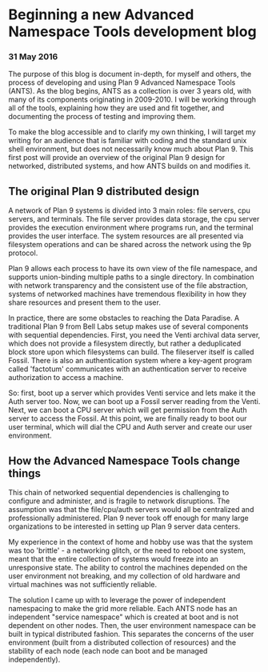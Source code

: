 # Beginning a new Advanced Namespace Tools development blog

### 31 May 2016

The purpose of this blog is document in-depth, for myself and others, the process of developing and using Plan 9 Advanced Namespace Tools (ANTS). As the blog begins, ANTS as a collection is over 3 years old, with many of its components originating in 2009-2010. I will be working through all of the tools, explaining how they are used and fit together, and documenting the process of testing and improving them.

To make the blog accessible and to clarify my own thinking, I will target my writing for an audience that is familiar with coding and the standard unix shell environment, but does not necessarily know much about Plan 9. This first post will provide an overview of the original Plan 9 design for networked, distributed systems, and how ANTS builds on and modifies it.

## The original Plan 9 distributed design

A network of Plan 9 systems is divided into 3 main roles: file servers, cpu servers, and terminals. The file server provides data storage, the cpu server provides the execution environment where programs run, and the terminal provides the user interface. The system resources are all presented via filesystem operations and can be shared across the network using the 9p protocol. 

Plan 9 allows each process to have its own view of the file namespace, and supports union-binding multiple paths to a single directory. In combination with network transparency and the consistent use of the file abstraction, systems of networked machines have tremendous flexibility in how they share resources and present them to the user. 

In practice, there are some obstacles to reaching the Data Paradise. A traditional Plan 9 from Bell Labs setup makes use of several components with sequential dependencies. First, you need the Venti archival data server, which does not provide a filesystem directly, but rather a deduplicated block store upon which filesystems can build. The fileserver itself is called Fossil. There is also an authentication system where a key-agent program called 'factotum' communicates with an authentication server to receive authorization to access a machine. 

So: first, boot up a server which provides Venti service and lets make it the Auth server too. Now, we can boot up a Fossil server reading from the Venti. Next, we can boot a CPU server which will get permission from the Auth server to access the Fossil. At this point, we are finally ready to boot our user terminal, which will dial the CPU and Auth server and create our user environment.

## How the Advanced Namespace Tools change things

This chain of networked sequential dependencies is challenging to configure and administer, and is fragile to network disruptions. The assumption was that the file/cpu/auth servers would all be centralized and professionally administered. Plan 9 never took off enough for many large organizations to be interested in setting up Plan 9 server data centers.

My experience in the context of home and hobby use was that the system was too 'brittle' - a networking glitch, or the need to reboot one system, meant that the entire collection of systems would freeze into an unresponsive state. The ability to control the machines depended on the user environment not breaking, and my collection of old hardware and virtual machines was not sufficiently reliable. 

The solution I came up with to leverage the power of independent namespacing to make the grid more reliable. Each ANTS node has an independent "service namespace" which is created at boot and is not dependent on other nodes. Then, the user environment namespace can be built in typical distributed fashion. This separates the concerns of the user environment (built from a distributed collection of resources) and the stability of each node (each node can boot and be managed independently).
